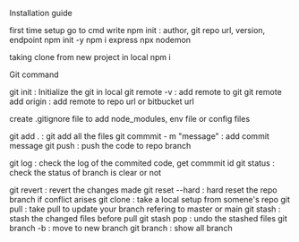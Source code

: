 Installation guide

first time setup
go to cmd 
write npm init : author, git repo url, version, endpoint
npm init -y
npm i express 
npx nodemon

taking clone from new project in local
npm i 

Git command

git init : Initialize the git in local
git remote -v : add remote to git
git remote add origin <repo url> : add remote to repo url or bitbucket url

create .gitignore file to add node_modules, env file or config files

git add . : git add all the files
git commmit - m "message" : add commit message 
git push : push the code to repo branch

git log : check the log of the commited code, get commmit id
git status : check the status of branch is clear or not

git revert : revert the changes made
git reset --hard : hard reset the repo branch if conflict arises
git clone : take a local setup from somene's repo
git pull : take pull to update your branch refering to master or main
git stash : stash the changed files before pull
git stash pop : undo the stashed files
git branch -b <new branch name> : move to new branch 
git branch : show all branch

